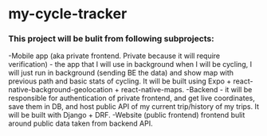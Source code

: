 # my-cycle-tracker

### This project will be bulit from following subprojects:

-Mobile app (aka private frontend. Private because it will require verification) - the app that I will use in background when I will be cycling, I will just run in background (sending BE the data) and show map with previous path and basic stats of cycling. It will be built using Expo + react-native-background-geolocation + react-native-maps.
-Backend - it will be responsible for authentication of private frontend, and get live coordinates, save them in DB, and host public API of my current trip/history of my trips. It will be built with Django + DRF.
-Website (public frontend) frontend bulit around public data taken from backend API.
